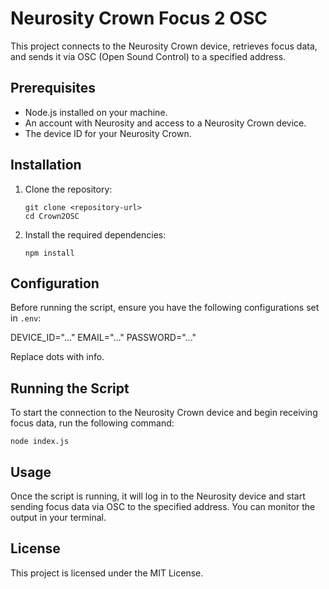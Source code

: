 # Neurosity Crown Focus 2 OSC

This project connects to the Neurosity Crown device, retrieves focus data, and sends it via OSC (Open Sound Control) to a specified address.

## Prerequisites

- Node.js installed on your machine.
- An account with Neurosity and access to a Neurosity Crown device.
- The device ID for your Neurosity Crown.

## Installation

1. Clone the repository:
   ```
   git clone <repository-url>
   cd Crown2OSC
   ```

2. Install the required dependencies:
   ```
   npm install
   ```

## Configuration

Before running the script, ensure you have the following configurations set in `.env`:

DEVICE_ID="..."
EMAIL="..."
PASSWORD="..."

Replace dots with info.

## Running the Script

To start the connection to the Neurosity Crown device and begin receiving focus data, run the following command:

```
node index.js
```

## Usage

Once the script is running, it will log in to the Neurosity device and start sending focus data via OSC to the specified address. You can monitor the output in your terminal.

## License

This project is licensed under the MIT License.